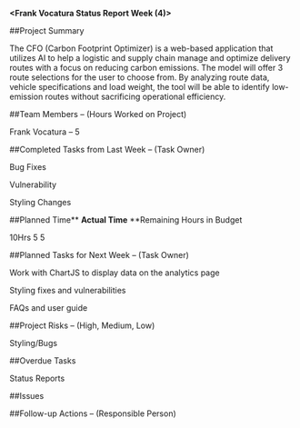 **<Frank Vocatura Status Report Week (4)&gt;**

##Project Summary

The CFO (Carbon Footprint Optimizer) is a web-based application that utilizes AI to help a logistic and supply chain manage and optimize delivery routes with a focus on reducing carbon emissions. The model will offer 3 route selections for the user to choose from. By analyzing route data, vehicle specifications and load weight, the tool will be able to identify low-emission routes without sacrificing operational efficiency.

##Team Members – (Hours Worked on Project)

Frank Vocatura – 5

##Completed Tasks from Last Week – (Task Owner)

Bug Fixes

Vulnerability

Styling Changes

##Planned Time** **Actual Time** **Remaining Hours in Budget

10Hrs 5 5

##Planned Tasks for Next Week – (Task Owner)

Work with ChartJS to display data on the analytics page

Styling fixes and vulnerabilities

FAQs and user guide

##Project Risks – (High, Medium, Low)

Styling/Bugs

##Overdue Tasks

Status Reports

##Issues

##Follow-up Actions – (Responsible Person)
